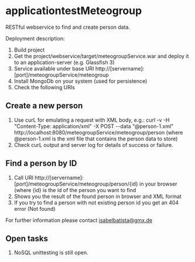 applicationtestMeteogroup
=========================

RESTful webservice to find and create person data.

Deployment description:

1. Build project
2. Get the project/webservice/target/meteogroupService.war and deploy it to an application-server (e.g. Glassfish 3)
3. Service available under base URI http://[servername]:[port]/meteogroupService/meteogroup
4. Install MongoDb on your system (used for persistence)
5. Check the following URIs

Create a new person
-------------------
1. Use curL for emulating a request with XML body, e.g.:
   curl -v -H "Content-Type: application/xml" -X POST --data "@person-1.xml" http://localhost:8080/meteogroupService/meteogroup/person
   (where @person-1.xml is the xml file that contains the person data to store)
2. Check curL output and server log for details of success or failure.

Find a person by ID
-------------------
1. Call URI http://[servername]:[port]/meteogroupService/meteogroup/person/{id} in your browser
   (where {id} is the id of the person you want to find
2. Shows you the result of the found person in browser and XML format
3. If you try to find a person with not existing person id you get an 404 error (Not found)

For further information please contact isabelbatista@gmx.de


Open tasks
----------

1. NoSQL unittesting is still open.
